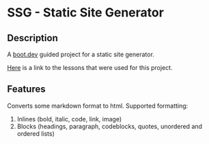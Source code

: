 # SSG - Static Site Generator

## Description

A [boot.dev](boot.dev) guided project for a static site generator.

[Here](https://www.boot.dev/lessons/7d4f1f5a-215d-4dc2-ad7a-2728c23fb695) is a link to the lessons that were used for this project.

## Features

Converts some markdown format to html.
Supported formatting:

1. Inlines (bold, italic, code, link, image)
2. Blocks (headings, paragraph, codeblocks, quotes, unordered and ordered lists)
